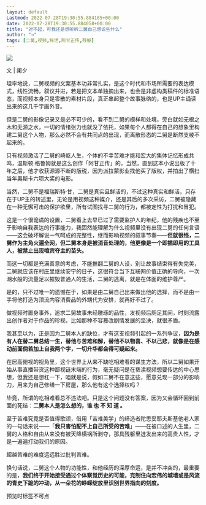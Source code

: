 ```yaml
---
layout: default
Lastmod: 2022-07-28T19:30:55.884185+00:00
date: 2022-07-28T19:30:55.884058+00:00
title: "对不起，可我还是想听听二舅自己想说些什么"
author: "→"
tags: [二舅,视频,鲜活,阿甘正传,残躯]
---
```


![](https://images.weserv.nl/?url=https%3A//mmbiz.qpic.cn/mmbiz_jpg/7smcUtbXojsYYDRDU88e2YAicntoBH0uicic7UPSpha8JiaCJ0rEJM9VGq6JQgQszQvQwRrXbvXpj2F7ln1636BKnw/640%3Fwx_fmt%3Djpeg)

  

文 | 阑夕

  

坦率地说，二舅视频的文案基本功非常扎实，是这个时代和市场所需要的表达模式，线性流畅，叙议并进，若是把文本单独摘出来，也会是非虚构类稿件的标准语态，而视频本身只是零散的素材片段，真正串起整个故事脉络的，也是UP主诵读出来的这几千字画外音。

但是二舅的影像记录又是必不可少的，看不到二舅的模样和处境，旁白就如无根之木和无源之水，一切的情绪张力也就没了依托，如果每个人都得在自己的想象里构建二舅这个人物，那么必然不会有共同点的出现，而离散形态的二舅是断然支棱不起来的。

只有视频激活了二舅的崎岖人生，个体的不幸苦难才能和宏大的集体记忆形成共鸣，温斯顿·格鲁姆就是这么创作「阿甘正传」的，当然，直到这本小说出版了十年之后，他才收获源源不断的版税，因为派拉蒙影业找他买了版权，并拍出了横扫当年奥斯卡六项大奖的电影。

当然，二舅不是福瑞斯特·甘，二舅是真实且鲜活的，不过这种真实和鲜活，只存在于UP主的转述里，无论是用视频这种媒介，还是其后的多次采访，二舅被隐藏在一种无懈可击的保护欲里，所有试图找寻二舅的行为，都被定性为打扰和冒犯。

这是一个很诡谲的设置，二舅看上去早已过了需要监护人的年纪，他的残疾也不至于影响自我表达的行事能力，我固然能理解为什么视频里没有出现二舅的任何言语——这会破坏解说一气呵成的完整性，继而影响视频的叙事节奏——**但就很怪，二舅作为主角火遍全网，但二舅本身是被消音处理的，他更像是一个即插即用的工具人，被禁止出现喧宾夺主的苗头。**

而这一切都是充满善意的考虑，不能推翻二舅的人设，别让故事结束得有失完美，二舅就应该在村庄里继续安宁的日子，这很符合当下互联网价值正确的导向，一次潮水般的流量足以摧毁普通人的生活，二舅的逃离，就是在体面的维护尊严。

是的，只不过唯一的遗憾在于，如果是由二舅自己出来做出他的选择，而不是由一手将他打造为顶流内容消费品的外甥代为安排，就再好不过了。

做视频时置身事外，追求二舅故事未经雕琢的品性，发视频后厕足其间，时刻流露出创作者对于作品的珍视，比如那种不容篡改剧情发展的坚决，就很矛盾。

我甚至以为，正是因为二舅本人的缺位，才有这支视频引起的一系列争议，**因为是有人在替二舅总结一生，替他与苦难和解，替他不以物喜、不以己悲，就像是在感动前面倘若加上自我两个字，一切升华都会得可疑起来。**

在居高俯视的视角里，这个世界上从来不缺吃相难看的谋生方法，所以二舅如果开始从事直播带货这种鄙视链末端的行为，毫无疑问是在亵渎视频想要传达的中心思想，但我还是想杠一下，咱就是说，假如二舅不在意这些，愿意兑现一部分的影响力，用来为自己修缮一下房屋，那么他有这个选择权吗？

毕竟，所谓的吃相难看总不违法吧。只是这个问题没有答案，因为又会循环回到前面的死结：**二舅本人是怎么想的，谁 也 不 知 道 。**

至于苦难究竟是否值得歌颂，借用「苦难美学」的缔造者陀思妥耶夫斯基他老人家的一句话来说——「**我只害怕配不上自己所受的苦难**」——在被口述的人生里，二舅的人格和自由从来没有被天降横祸所剥夺，那具残躯里迸发出来的高贵人性，才是一遍遍打动我们的原因。

超越苦难的难度远远胜过批判苦难。

换句话说，二舅这个人物的功能性，和他经历的深厚命运，是并不冲突的，最重要的是，**我们终于开始接受通过个体察觉历史的可能，克制住向宏伟的城墙或是风流的青史下跪的冲动，从一朵花的峥嵘绽放里识别世界指向的刻度。**

预览时标签不可点

